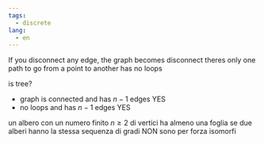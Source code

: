 ```yaml
---
tags:
  - discrete
lang:
  - en
---
```


If you disconnect any edge, the graph becomes disconnect
theres only one path to go from a point to another
has no loops

is tree?
- graph is connected and has $n-1$ edges YES
- no loops and has $n-1$ edges YES

un albero con un numero finito $n \ge 2$ di vertici ha almeno una foglia
se due alberi hanno la stessa sequenza di gradi NON sono per forza isomorfi

